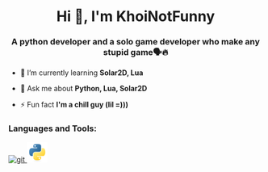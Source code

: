 <h1 align="center">Hi 👋, I'm KhoiNotFunny</h1>
<h3 align="center">A python developer and a solo game developer who make any stupid game🗣️🔥</h3>

- 🌱 I’m currently learning **Solar2D, Lua**

- 💬 Ask me about **Python, Lua, Solar2D**

- ⚡ Fun fact **I'm a chill guy (lil =)))**

<p align="left">
</p>

<h3 align="left">Languages and Tools:</h3>
<p align="left"> <a href="https://git-scm.com/" target="_blank" rel="noreferrer"> <img src="https://www.vectorlogo.zone/logos/git-scm/git-scm-icon.svg" alt="git" width="40" height="40"/> </a> <a href="https://www.python.org" target="_blank" rel="noreferrer"> <img src="https://raw.githubusercontent.com/devicons/devicon/master/icons/python/python-original.svg" alt="python" width="40" height="40"/> </a> </p>
